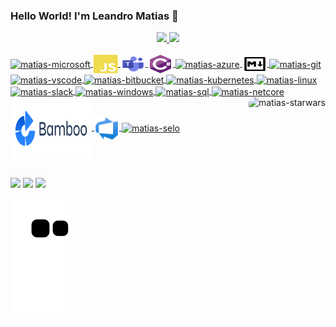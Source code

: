 ### Hello World! I'm Leandro Matias 👋

<div align="center">
  <a href="https://github.com/lsmatias">
  <img height="180em" src="https://github-readme-stats.vercel.app/api?username=lsmatias&show_icons=true&theme=algolia&include_all_commits=true&count_private=true"/>
  <img height="180em" src="https://github-readme-stats.vercel.app/api/top-langs/?username=lsmatias&layout=compact&langs_count=7&theme=algolia"/>
</div>
 <div style="display: inline_block"><br>
  <img align="center" alt="matias-microsoft" height="30" width="30" src="https://img.icons8.com/external-tal-revivo-color-tal-revivo/external-microsoft-corporation-an-american-multinational-technology-company-logo-color-tal-revivo.png">
  <img align="center" alt="matias-Js" height="30" width="40" src="https://raw.githubusercontent.com/devicons/devicon/master/icons/javascript/javascript-plain.svg">
  <img align="center" alt="matias-teams" height="30" width="40"src="https://github.com/lsmatias/lsmatias/blob/main/img/teams.svg">
  <img align="center" alt="matias-Csharp" height="30" width="40"src="https://raw.githubusercontent.com/devicons/devicon/master/icons/csharp/csharp-original.svg">
  <img align="center" alt="matias-azure" height="30" width="40"src="https://cdn.jsdelivr.net/gh/devicons/devicon/icons/azure/azure-original.svg">
  <img align="center" alt="matias-markdown" height="30" width="40"src="https://github.com/lsmatias/lsmatias/blob/main/img/markdown.svg">
  <img align="center" alt="matias-git" height="30" width="40"src="https://cdn.jsdelivr.net/gh/devicons/devicon/icons/git/git-original.svg">
  <img align="center" alt="matias-vscode" height="30" width="40"src="https://cdn.jsdelivr.net/gh/devicons/devicon/icons/vscode/vscode-original.svg">
  <img align="center" alt="matias-bitbucket" height="30" width="40"src="https://cdn.jsdelivr.net/gh/devicons/devicon/icons/bitbucket/bitbucket-original-wordmark.svg">
  <img align="center" alt="matias-kubernetes" height="30" width="40"src="https://cdn.jsdelivr.net/gh/devicons/devicon/icons/kubernetes/kubernetes-plain.svg">
  <img align="center" alt="matias-linux" height="30" width="40"src="https://cdn.jsdelivr.net/gh/devicons/devicon/icons/linux/linux-original.svg">
  <img align="center" alt="matias-slack" height="30" width="40"src="https://cdn.jsdelivr.net/gh/devicons/devicon/icons/slack/slack-original.svg">
  <img align="center" alt="matias-windows" height="30" width="40"src="https://cdn.jsdelivr.net/gh/devicons/devicon/icons/windows8/windows8-original.svg">
  <img align="center" alt="matias-sql" height="30" width="40"src="https://cdn.jsdelivr.net/gh/devicons/devicon/icons/visualstudio/visualstudio-plain.svg">
  <img align="center" alt="matias-netcore" height="30" width="40"src="https://cdn.jsdelivr.net/gh/devicons/devicon/icons/dotnetcore/dotnetcore-original.svg">
  <img align="center" alt="matias-bamboo" height="100" width="130"src="https://github.com/lsmatias/lsmatias/blob/main/img/atlassian.svg">
  <img align="center" alt="matias-azdevops" height="40" width="40"src="https://github.com/lsmatias/lsmatias/blob/main/img/azuredevops.svg">
  <img align="center" alt="matias-selo" height="230" width="200"src="https://badges-hub.azurewebsites.net/uploads/19076065.png">
  <img align="right" alt="matias-starwars" height="100" style="border-radius:10px;"src="https://img.icons8.com/dusk/r2-d2.png">
   
 </div>
  

  ##
 
<div> 
   <a href="https://www.youtube.com/user/Lsmatias1/videos" target="_blank"><img src="https://img.shields.io/badge/YouTube-FF0000?style=for-the-badge&logo=youtube&logoColor=white" target="_blank"></a>
  <a href="https://www.linkedin.com/in/lsmatias/" target="_blank"><img src="https://img.shields.io/badge/-LinkedIn-%230077B5?style=for-the-badge&logo=linkedin&logoColor=white" target="_blank"></a>
  <a href="https://almcom.wordpress.com/">
      <img src="https://img.shields.io/badge/DevOps Blog%20by-Leandro Matias%20%20%20%E2%86%92-gray.svg?colorA=655BE1&colorB=4F44D6&style=for-the-badge">
    </a>

![Snake animation](https://github.com/lsmatias/lsmatias/blob/output/github-contribution-grid-snake.svg)
 
</div>
